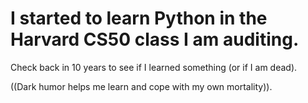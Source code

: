 # I started to learn Python in the Harvard CS50 class I am auditing.

Check back in 10 years to see if I learned something (or if I am dead).

((Dark humor helps me learn and cope with my own mortality)).
